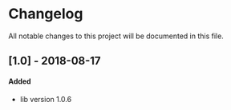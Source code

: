# Changelog
All notable changes to this project will be documented in this file.

## [1.0] - 2018-08-17

#### Added
* lib version 1.0.6